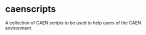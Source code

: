 caenscripts
===========

A collection of CAEN scripts to be used to help users of the CAEN environment
